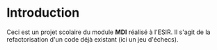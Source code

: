 # Introduction

Ceci est un projet scolaire du module __MDI__ réalisé à l'ESIR. Il s'agit de la refactorisation d'un code déjà existant (ici un jeu d'échecs).
